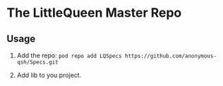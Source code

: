 # The LittleQueen Master Repo

## Usage

1. Add the repo: `pod repo add LQSpecs https://github.com/anonymous-qsh/Specs.git`

2. Add lib to you project.

